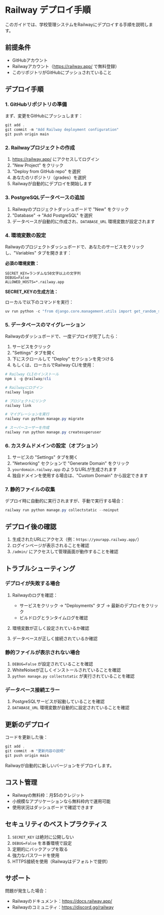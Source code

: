 # Railway デプロイ手順

このガイドでは、学校管理システムをRailwayにデプロイする手順を説明します。

## 前提条件

- GitHubアカウント
- Railwayアカウント（https://railway.app/ で無料登録）
- このリポジトリがGitHubにプッシュされていること

## デプロイ手順

### 1. GitHubリポジトリの準備

まず、変更をGitHubにプッシュします：

```powershell
git add .
git commit -m "Add Railway deployment configuration"
git push origin main
```

### 2. Railwayプロジェクトの作成

1. https://railway.app/ にアクセスしてログイン
2. "New Project" をクリック
3. "Deploy from GitHub repo" を選択
4. あなたのリポジトリ（grades）を選択
5. Railwayが自動的にデプロイを開始します

### 3. PostgreSQLデータベースの追加

1. Railwayのプロジェクトダッシュボードで "New" をクリック
2. "Database" → "Add PostgreSQL" を選択
3. データベースが自動的に作成され、`DATABASE_URL` 環境変数が設定されます

### 4. 環境変数の設定

Railwayのプロジェクトダッシュボードで、あなたのサービスをクリックし、"Variables" タブを開きます：

**必須の環境変数：**

```
SECRET_KEY=ランダムな50文字以上の文字列
DEBUG=False
ALLOWED_HOSTS=*.railway.app
```

**SECRET_KEYの生成方法：**

ローカルで以下のコマンドを実行：

```powershell
uv run python -c "from django.core.management.utils import get_random_secret_key; print(get_random_secret_key())"
```

### 5. データベースのマイグレーション

Railwayのダッシュボードで、一度デプロイが完了したら：

1. サービスをクリック
2. "Settings" タブを開く
3. 下にスクロールして "Deploy" セクションを見つける
4. もしくは、ローカルでRailway CLIを使用：

```powershell
# Railway CLIのインストール
npm i -g @railway/cli

# Railwayにログイン
railway login

# プロジェクトにリンク
railway link

# マイグレーションを実行
railway run python manage.py migrate

# スーパーユーザーを作成
railway run python manage.py createsuperuser
```

### 6. カスタムドメインの設定（オプション）

1. サービスの "Settings" タブを開く
2. "Networking" セクションで "Generate Domain" をクリック
3. `yourdomain.railway.app` のようなURLが生成されます
4. 独自ドメインを使用する場合は、"Custom Domain" から設定できます

### 7. 静的ファイルの収集

デプロイ時に自動的に実行されますが、手動で実行する場合：

```powershell
railway run python manage.py collectstatic --noinput
```

## デプロイ後の確認

1. 生成されたURLにアクセス（例：`https://yourapp.railway.app/`）
2. ログインページが表示されることを確認
3. `/admin/` にアクセスして管理画面が動作することを確認

## トラブルシューティング

### デプロイが失敗する場合

1. Railwayのログを確認：
   - サービスをクリック → "Deployments" タブ → 最新のデプロイをクリック
   - ビルドログとランタイムログを確認

2. 環境変数が正しく設定されているか確認

3. データベースが正しく接続されているか確認

### 静的ファイルが表示されない場合

1. `DEBUG=False` が設定されていることを確認
2. WhiteNoiseが正しくインストールされていることを確認
3. `python manage.py collectstatic` が実行されていることを確認

### データベース接続エラー

1. PostgreSQLサービスが起動していることを確認
2. `DATABASE_URL` 環境変数が自動的に設定されていることを確認

## 更新のデプロイ

コードを更新した後：

```powershell
git add .
git commit -m "更新内容の説明"
git push origin main
```

Railwayが自動的に新しいバージョンをデプロイします。

## コスト管理

- Railwayの無料枠：月$5のクレジット
- 小規模なアプリケーションなら無料枠内で運用可能
- 使用状況はダッシュボードで確認できます

## セキュリティのベストプラクティス

1. `SECRET_KEY` は絶対に公開しない
2. `DEBUG=False` を本番環境で設定
3. 定期的にバックアップを取る
4. 強力なパスワードを使用
5. HTTPS接続を使用（Railwayはデフォルトで提供）

## サポート

問題が発生した場合：
- Railwayのドキュメント：https://docs.railway.app/
- Railwayのコミュニティ：https://discord.gg/railway
